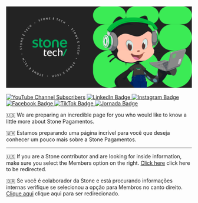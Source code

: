 ![Banner contendo uma edição do Octocat que é mascote do GitHub com roupas e acessórios da Stone](assets/banner.png)

[![YouTube Channel Subscribers](https://img.shields.io/youtube/channel/subscribers/UCk4L4JykgoDkN8YeuxkNqIQ?style=for-the-badge&logo=youtube&label=Youtube&labelColor=black)](https://youtube.com/@stone)
[![LinkedIn Badge](https://img.shields.io/badge/LINKEDIN-black?style=for-the-badge&logo=linkedin)
](https://www.linkedin.com/company/stone-co/)
[![Instagram Badge](https://img.shields.io/badge/INSTAGRAM-black?style=for-the-badge&logo=instagram)
](https://www.instagram.com/stone/)
[![Facebook Badge](https://img.shields.io/badge/FACEBOOK-black?style=for-the-badge&logo=facebook)
](https://www.facebook.com/stonepagamentos/)
[![TikTok Badge](https://img.shields.io/badge/TikTok-black?style=for-the-badge&logo=tiktok)
](https://www.tiktok.com/@stone)
[![Jornada Badge](https://img.shields.io/badge/JORNADA%20STONE-black?style=for-the-badge)
](https://jornada.stone.com.br/)

🇺🇸 We are preparing an incredible page for you who would like to know a little more about Stone Pagamentos.

🇧🇷 Estamos preparando uma página incrível para você que deseja conhecer um pouco mais sobre a Stone Pagamentos.

---

🇺🇸 If you are a Stone contributor and are looking for inside information, make sure you select the Members option on the right. [Click here](https://github.com/stone-payments?view_as=member) click here to be redirected.

🇧🇷 Se você é colaborador da Stone e está procurando informações internas verifique se selecionou a opção para Membros no canto direito. [Clique aqui](https://github.com/stone-payments?view_as=member) clique aqui para ser redirecionado.
